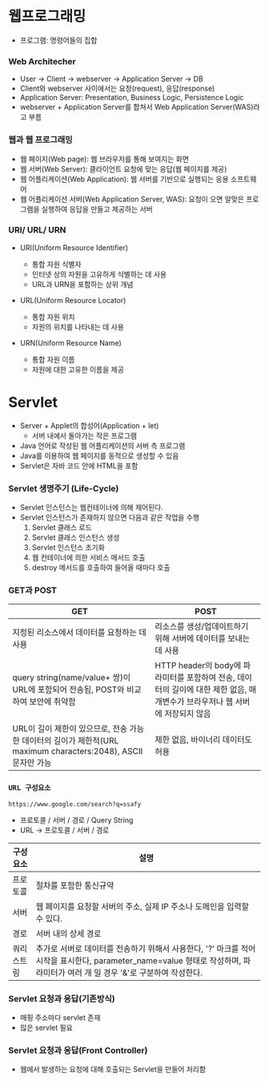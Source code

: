 # 웹프로그래밍

- 프로그램: 명령어들의 집합

### Web Architecher

- User -> Client -> webserver -> Application Server -> DB
- Client와 webserver 사이에서는 요청(request), 응답(response)
- Application Server: Presentation, Business Logic, Persistence Logic
- webserver + Application Server를 합쳐서 Web Application Server(WAS)라고 부름 

### 웹과 웹 프로그래밍
- 웹 페이지(Web page): 웹 브라우저를 통해 보여지는 화면
- 웹 서버(Web Server): 클라이언트 요청에 맞는 응답(웹 페이지를 제공)
- 웹 어플리케이션(Web Application): 웹 서버를 기반으로 실행되는 응용 소프트웨어
- 웹 어플리케이션 서버(Web Application Server, WAS): 요청이 오면 알맞은 프로그램을 실행하여 응답을 만들고 제공하는 서버

### URI/ URL/ URN

- URI(Uniform Resource Identifier)
    - 통합 자원 식별자
    - 인터넷 상의 자원을 고유하게 식별하는 데 사용
    - URL과 URN을 포함하는 상위 개념

- URL(Uniform Resource Locator)
    - 통합 자원 위치
    - 자원의 위치를 나타내는 데 사용

- URN(Uniform Resource Name)
    - 통합 자원 이름
    - 자원에 대한 고유한 이름을 제공


# Servlet
- Server + Applet의 합성어(Application + let)
    - 서버 내에서 돌아가는 작은 프로그램
- Java 언어로 작성된 웹 어플리케이션의 서버 측 프로그램
- Java를 이용하여 웹 페이지를 동적으로 생성할 수 있음
- Servlet은 자바 코드 안에 HTML을 포함

### Servlet 생명주기 (Life-Cycle)
- Servlet 인스턴스는 웹컨테이너에 의해 제어된다.
- Servlet 인스턴스가 존재하지 않으면 다음과 같은 작업을 수행
    1. Servlet 클래스 로드
    2. Servlet 클래스 인스턴스 생성
    3. Servlet 인스턴스 초기화
    4. 웹 컨테이너에 의한 서비스 메서드 호출
    5. destroy 메서드를 호출하여 들어올 때마다 호출

### GET과 POST
|GET|POST|
|--|--|
|지정된 리소스에서 데이터를 요청하는 데 사용|리소스를 생성/업데이트하기 위해 서버에 데이터를 보내는 데 사용|
|query string(name/value+ 쌍)이 URL에 포함되어 전송됨, POST와 비교하여 보안에 취약함|HTTP header의 body에 파라미터를 포함하여 전송, 데이터의 길이에 대한 제한 없음, 매개변수가 브라우저나 웹 서버에 저장되지 않음|
|URL이 길이 제한이 있으므로, 전송 가능한 데이터의 길이가 제한적(URL maximum characters:2048), ASCII 문자만 가능|제한 없음, 바이너리 데이터도 허용|

### `URL 구성요소`

```
https://www.google.com/search?q=ssafy
```

- 프로토콜 / 서버 / 경로 / Query String
- URL -> 프로토콜 / 서버 / 경로 

|구성요소|설명|
|--|--|
|프로토콜|절차를 포함한 통신규약|
|서버|웹 페이지를 요청할 서버의 주소, 실제 IP 주소나 도메인을 입력할 수 있다.|
|경로|서버 내의 상세 경로|
|쿼리 스트링|추가로 서버로 데이터를 전송하기 위해서 사용한다, '?' 마크를 적어 시작을 표시한다, parameter_name=value 형태로 작성하며, 파라미터가 여러 개 일 경우 '&'로 구분하여 작성한다.|

### Servlet 요청과 응답(기존방식)
- 매핑 주소마다 servlet 존재
- 많은 servlet 필요

### Servlet 요청과 응답(Front Controller)
- 웹에서 발생하는 요청에 대해 호출되는 Servlet을 만들어 처리함
